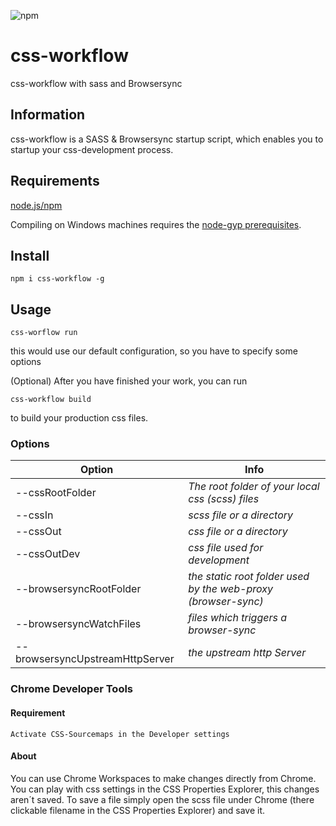 ![npm][npm-image]

# css-workflow
css-workflow with sass and Browsersync

## Information

css-workflow is a SASS & Browsersync startup script, which enables you to startup your css-development process.

## Requirements

[node.js/npm](https://nodejs.org/en/download/)

Compiling on Windows machines requires the [node-gyp prerequisites](https://github.com/nodejs/node-gyp#on-windows).


## Install
~~~
npm i css-workflow -g
~~~
## Usage
~~~
css-worflow run
~~~
this would use our default configuration, so you have to specify some options

(Optional) After you have finished your work, you can run
~~~
css-workflow build
~~~
to build your production css files.

### Options

Option | Info
  -------------  | -------------
  --cssRootFolder | *The root folder of your local css (scss) files*
  --cssIn | *scss file or a directory*
  --cssOut | *css file or a directory*
  --cssOutDev | *css file used for development*
  --browsersyncRootFolder | *the static root folder used by the web-proxy (browser-sync)*
  --browsersyncWatchFiles | *files which triggers a browser-sync*
  --browsersyncUpstreamHttpServer | *the upstream http Server*

### Chrome Developer Tools

 #### Requirement
    Activate CSS-Sourcemaps in the Developer settings
 
 #### About
 You can use Chrome Workspaces to make changes directly from Chrome.
 You can play with css settings in the CSS Properties Explorer, this changes aren´t saved.
 To save a file simply open the scss file under Chrome (there clickable filename in the CSS Properties Explorer) and save it.

[npm-url]: https://www.npmjs.com/package/css-workflow
[npm-image]: https://img.shields.io/npm/v/css-workflow.svg
